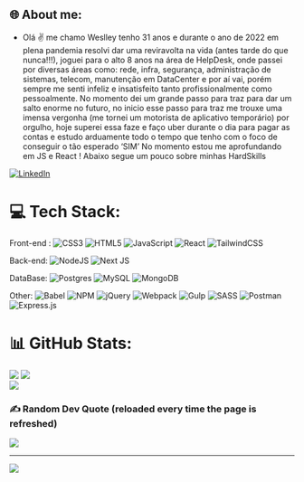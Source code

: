 
## 🌐 About me:
 - Olá ✌ me chamo Weslley tenho 31 anos e durante o ano de 2022 em plena pandemia resolvi dar uma reviravolta na vida (antes tarde do que nunca!!!), joguei para o alto 8 anos na área de HelpDesk, onde passei por diversas áreas como: rede, infra, segurança, administração de sistemas, telecom, manutenção em DataCenter e por aí vai, porém sempre me senti infeliz e insatisfeito tanto profissionalmente como pessoalmente.
No momento dei um grande passo para traz para dar um salto enorme no futuro, no inicio esse passo para traz me trouxe uma imensa vergonha (me tornei um motorista de aplicativo temporário) por orgulho, hoje superei essa faze e faço uber durante o dia para pagar as contas e estudo arduamente todo o tempo que tenho com o foco de conseguir o tão esperado ‘SIM’
No momento estou me aprofundando em JS e React !
Abaixo segue um pouco sobre minhas HardSkills


[![LinkedIn](https://img.shields.io/badge/LinkedIn-%230077B5.svg?logo=linkedin&logoColor=white)](https://linkedin.com/in/wellcod/) 



# 💻 Tech Stack:
Front-end :
![CSS3](https://img.shields.io/badge/css3-%231572B6.svg?style=plastic&logo=css3&logoColor=white)
![HTML5](https://img.shields.io/badge/html5-%23E34F26.svg?style=plastic&logo=html5&logoColor=white) 
![JavaScript](https://img.shields.io/badge/javascript-%23323330.svg?style=plastic&logo=javascript&logoColor=%23F7DF1E) 
![React](https://img.shields.io/badge/react-%2320232a.svg?style=plastic&logo=react&logoColor=%2361DAFB)
![TailwindCSS](https://img.shields.io/badge/tailwindcss-%2338B2AC.svg?style=plastic&logo=tailwind-css&logoColor=white)


Back-end: 
![NodeJS](https://img.shields.io/badge/node.js-6DA55F?style=plastic&logo=node.js&logoColor=white) 
![Next JS](https://img.shields.io/badge/Next-black?style=plastic&logo=next.js&logoColor=white)


DataBase:
![Postgres](https://img.shields.io/badge/postgres-%23316192.svg?style=plastic&logo=postgresql&logoColor=white)
![MySQL](https://img.shields.io/badge/mysql-%2300f.svg?style=plastic&logo=mysql&logoColor=white) 
![MongoDB](https://img.shields.io/badge/MongoDB-%234ea94b.svg?style=plastic&logo=mongodb&logoColor=white)


Other:
![Babel](https://img.shields.io/badge/Babel-F9DC3e?style=plastic&logo=babel&logoColor=black)
![NPM](https://img.shields.io/badge/NPM-%23000000.svg?style=plastic&logo=npm&logoColor=white)
![jQuery](https://img.shields.io/badge/jquery-%230769AD.svg?style=plastic&logo=jquery&logoColor=white)
![Webpack](https://img.shields.io/badge/webpack-%238DD6F9.svg?style=plastic&logo=webpack&logoColor=black)
![Gulp](https://img.shields.io/badge/GULP-%23CF4647.svg?style=plastic&logo=gulp&logoColor=white)
![SASS](https://img.shields.io/badge/SASS-hotpink.svg?style=plastic&logo=SASS&logoColor=white)
![Postman](https://img.shields.io/badge/Postman-FF6C37?style=plastic&logo=postman&logoColor=white)  
![Express.js](https://img.shields.io/badge/express.js-%23404d59.svg?style=plastic&logo=express&logoColor=%2361DAFB)    



# 📊 GitHub Stats:
![](https://github-readme-stats.vercel.app/api?username=WellCod&theme=dracula&hide_border=false&include_all_commits=true&count_private=true)
![](https://github-readme-streak-stats.herokuapp.com/?user=WellCod&theme=dracula&hide_border=false)<br/>
![](https://github-readme-stats.vercel.app/api/top-langs/?username=WellCod&theme=dracula&hide_border=false&include_all_commits=true&count_private=true&layout=compact)



  
### ✍️ Random Dev Quote  (reloaded every time the page is refreshed)
![](https://quotes-github-readme.vercel.app/api?type=vetical&theme=radical)



---
[![](https://visitcount.itsvg.in/api?id=WellCod&icon=5&color=4)](https://visitcount.itsvg.in)


